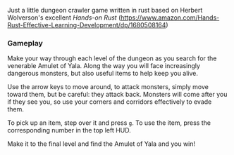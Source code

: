 Just a little dungeon crawler game written in rust based on Herbert Wolverson's excellent *Hands-on Rust* (https://www.amazon.com/Hands-Rust-Effective-Learning-Development/dp/1680508164)

### Gameplay
Make your way through each level of the dungeon as you search for the venerable Amulet of Yala. Along the way you will face increasingly dangerous monsters, but also useful items to help keep you alive.

Use the arrow keys to move around, to attack monsters, simply move toward them, but be careful: they attack back. Monsters will come after you if they see you, so use your corners and corridors effectively to evade them.

To pick up an item, step over it and press `g`. To use the item, press the corresponding number in the top left HUD.

Make it to the final level and find the Amulet of Yala and you win!
